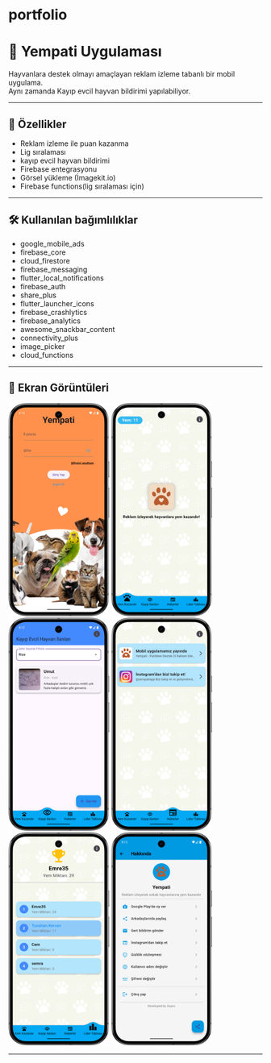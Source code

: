 # portfolio
# 📱 Yempati Uygulaması

Hayvanlara destek olmayı amaçlayan reklam izleme tabanlı bir mobil uygulama.  
Aynı zamanda Kayıp evcil hayvan bildirimi yapılabiliyor.

---

## 🚀 Özellikler
- Reklam izleme ile puan kazanma
- Lig sıralaması
- kayıp evcil hayvan bildirimi
- Firebase entegrasyonu
- Görsel yükleme (İmagekit.io)
- Firebase functions(lig sıralaması için)

---

## 🛠 Kullanılan bağımlılıklar
-	google_mobile_ads
-	firebase_core
-	cloud_firestore
-	firebase_messaging
-	flutter_local_notifications
-	firebase_auth
-	share_plus
-	flutter_launcher_icons
-	firebase_crashlytics
-	firebase_analytics
-	awesome_snackbar_content
-	connectivity_plus
-	image_picker
-	cloud_functions
  

---

## 📸 Ekran Görüntüleri
<img src="screenshots/login.png" width="200"/> <img src="screenshots/main.png" width="200"/> <img src="screenshots/kayip_pet.png" width="200"/> <img src="screenshots/news.png" width="200"/> <img src="screenshots/lig.png" width="200"/> <img src="screenshots/hakkinda.png" width="200"/>

---
